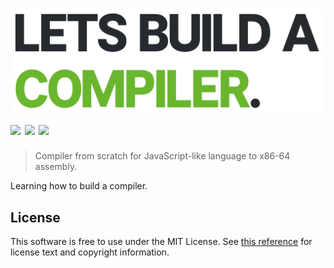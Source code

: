 # <img src="assets/logo_green.png" /> <a href="#"><img src="https://travis-ci.org/nickzuber/infrared.svg?branch=master" /></a> <a href="#"><img src="https://img.shields.io/badge/project-active-brightgreen.svg" /></a> <a href="#"><img src="https://img.shields.io/badge/license-MIT%20Licence-blue.svg" /></a>

> Compiler from scratch for JavaScript-like language to x86-64 assembly.

Learning how to build a compiler.

## License

This software is free to use under the MIT License. See [this reference](https://opensource.org/licenses/MIT) for license text and copyright information.
